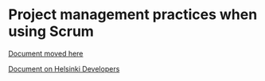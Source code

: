 
# Project management practices when using Scrum

[Document moved here](docs/scrum-project-management.md)

[Document on Helsinki Developers](https://dev.hel.fi/scrum-project-management)
